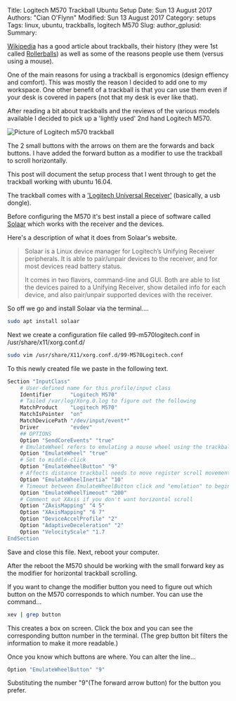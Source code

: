 Title: Logitech M570 Trackball Ubuntu Setup
Date: Sun 13 August 2017
Authors: "Cian O'Flynn"
Modified: Sun 13 August 2017
Category: setups
Tags: linux, ubuntu, trackballs, logitech M570
Slug:
author_gplusid:
Summary:

[Wikipedia](https://en.wikipedia.org/wiki/Trackball) has a good article about trackballs, their history (they were 1st called [Rollerballs](https://upload.wikimedia.org/wikipedia/en/7/7d/RollerballPoster.jpg)) as well as some of the reasons people use them (versus using a mouse).

One of the main reasons for using a trackball is ergonomics (design effiency and comfort). This was mostly the reason I decided to add one to my workspace. One other benefit of a trackball is that you can use them even if your desk is covered in papers (not that my desk is ever like that).

After reading a bit about trackballs and the reviews of the various models available I decided to pick up a 'lightly used' 2nd hand Logitech M570. 

![Picture of Logitech m570 trackball](https://cianoflynn.github.io/images/trackball/m570_Overhead_Logitech.png)

The 2 small buttons with the arrows on them are the forwards and back buttons. I have added the forward button as a modifier to use the trackball to scroll horizontally.

This post will document the setup process that I went through to get the trackball working with ubuntu 16.04.

The trackball comes with a ['Logitech Universal Receiver'](https://en.wikipedia.org/wiki/Logitech_Unifying_receiver) (basically, a usb dongle).

Before configuring the M570 it's best install a piece of software called [Solaar](http://pwr.github.io/Solaar/) which works with the receiver and the devices.

Here's a description of what it does from Solaar's website.



>    Solaar is a Linux device manager for Logitech’s Unifying Receiver peripherals. It is able to pair/unpair devices to the receiver, and for most devices read battery status.
>
>    It comes in two flavors, command-line and GUI. Both are able to list the devices paired to a Unifying Receiver, show detailed info for each device, and also pair/unpair supported devices with the receiver.

So off we go and install Solaar via the terminal....
```bash
sudo apt install solaar
```
Next we create a configuration file called 99-m570logitech.conf in /usr/share/x11/xorg.conf.d/

```bash
sudo vim /usr/share/X11/xorg.conf.d/99-M570Logitech.conf
```
To this newly created file we paste in the following text.

```bash
Section "InputClass" 
    # User-defined name for this profile/input class
    Identifier      "Logitech M570"
    # Tailed /var/log/Xorg.0.log to figure out the following
    MatchProduct    "Logitech M570"
    MatchIsPointer  "on"
    MatchDevicePath "/dev/input/event*"
    Driver          "evdev"
    ## OPTIONS
    Option "SendCoreEvents" "true"
    # EmulateWheel refers to emulating a mouse wheel using the trackball
    Option "EmulateWheel" "true"
    # Set to middle-click
    Option "EmulateWheelButton" "9"
    # Affects distance trackball needs to move register scroll movement 
    Option "EmulateWheelInertia" "10"
    # Timeout between EmulateWheelButton click and "emulation" to begin
    Option "EmulateWheelTimeout" "200"
    # Comment out XAxis if you don't want horizontal scroll
    Option "ZAxisMapping" "4 5"
    Option "XAxisMapping" "6 7"
    Option "DeviceAccelProfile" "2"
    Option "AdaptiveDeceleration" "2"
    Option "VelocityScale" "1.7
EndSection
```
Save and close this file. Next, reboot your computer.

After the reboot the M570 should be working with the small forward key as the modifier for horizontal trackball scrolling.

If you want to change the modifier button you need to figure out which button on the M570 corresponds to which number. You can use the command...
```bash
xev | grep button
```
This creates a box on screen. Click the box and you can see the corresponding button number in the terminal. (The grep button bit filters the information to make it more readable.)

Once you know which buttons are where. You can alter the line...
```bash
Option "EmulateWheelButton" "9"
```
Substituting the number "9"(The forward arrow button) for the button you prefer. 

